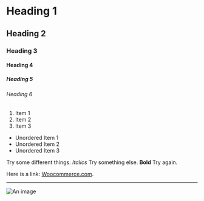 

# Heading 1

## Heading 2

### Heading 3

#### Heading 4

##### Heading 5

###### Heading 6

1. Item 1
2. Item 2
3. Item 3

-   Unordered Item 1
-   Unordered Item 2
-   Unordered Item 3

Try some different things. _Italics_ Try something else. **Bold** Try again.

Here is a link: [Woocommerce.com](https://woocommerce.com).

---

![An image](https://picsum.photos/200/300 'This is an image.')
